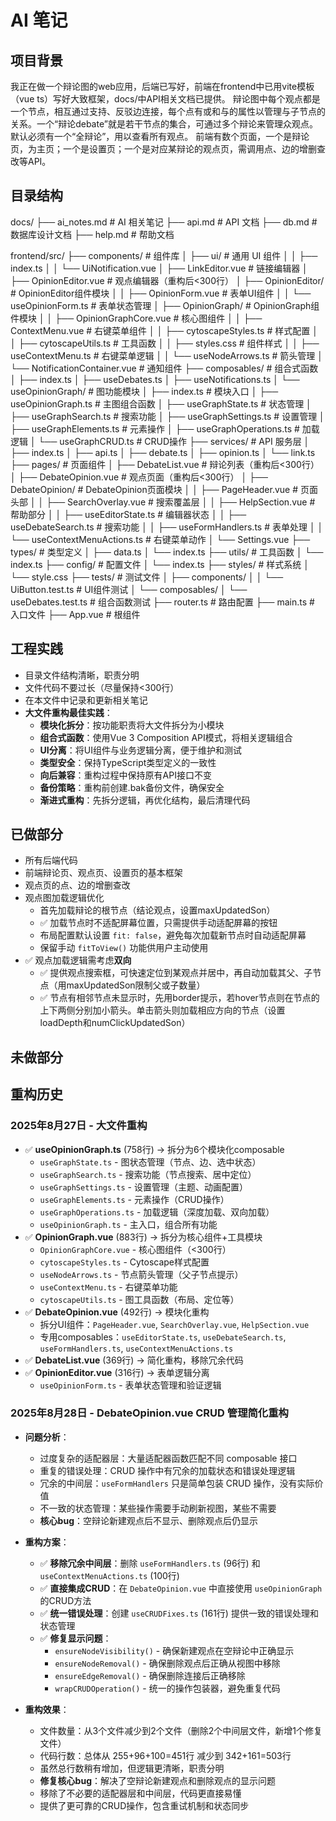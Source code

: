 # AI 笔记
## 项目背景
我正在做一个辩论图的web应用，后端已写好，前端在frontend中已用vite模板（vue ts）写好大致框架，docs/中API相关文档已提供。
辩论图中每个观点都是一个节点，相互通过支持、反驳边连接，每个点有或和与的属性以管理与子节点的关系。一个“辩论debate”就是若干节点的集合，可通过多个辩论来管理众观点。默认必须有一个“全辩论”，用以查看所有观点。
前端有数个页面，一个是辩论页，为主页；一个是设置页；一个是对应某辩论的观点页，需调用点、边的增删查改等API。

## 目录结构
docs/
├── ai_notes.md    # AI 相关笔记
├── api.md         # API 文档
├── db.md          # 数据库设计文档
├── help.md        # 帮助文档

frontend/src/
├── components/          # 组件库
│   ├── ui/             # 通用 UI 组件
│   │   ├── index.ts
│   │   └── UiNotification.vue
│   ├── LinkEditor.vue   # 链接编辑器
│   ├── OpinionEditor.vue # 观点编辑器（重构后<300行）
│   ├── OpinionEditor/   # OpinionEditor组件模块
│   │   ├── OpinionForm.vue      # 表单UI组件
│   │   └── useOpinionForm.ts    # 表单状态管理
│   ├── OpinionGraph/    # OpinionGraph组件模块
│   │   ├── OpinionGraphCore.vue # 核心图组件
│   │   ├── ContextMenu.vue      # 右键菜单组件
│   │   ├── cytoscapeStyles.ts   # 样式配置
│   │   ├── cytoscapeUtils.ts    # 工具函数
│   │   ├── styles.css           # 组件样式
│   │   ├── useContextMenu.ts    # 右键菜单逻辑
│   │   └── useNodeArrows.ts     # 箭头管理
│   └── NotificationContainer.vue # 通知组件
├── composables/         # 组合式函数
│   ├── index.ts
│   ├── useDebates.ts
│   ├── useNotifications.ts
│   └── useOpinionGraph/ # 图功能模块
│       ├── index.ts                 # 模块入口
│       ├── useOpinionGraph.ts       # 主图组合函数
│       ├── useGraphState.ts         # 状态管理
│       ├── useGraphSearch.ts        # 搜索功能
│       ├── useGraphSettings.ts      # 设置管理
│       ├── useGraphElements.ts      # 元素操作
│       ├── useGraphOperations.ts    # 加载逻辑
│       └── useGraphCRUD.ts          # CRUD操作
├── services/            # API 服务层
│   ├── index.ts
│   ├── api.ts
│   ├── debate.ts
│   ├── opinion.ts
│   └── link.ts
├── pages/               # 页面组件
│   ├── DebateList.vue   # 辩论列表（重构后<300行）
│   ├── DebateOpinion.vue # 观点页面（重构后<300行）
│   ├── DebateOpinion/   # DebateOpinion页面模块
│   │   ├── PageHeader.vue        # 页面头部
│   │   ├── SearchOverlay.vue     # 搜索覆盖层
│   │   ├── HelpSection.vue       # 帮助部分
│   │   ├── useEditorState.ts     # 编辑器状态
│   │   ├── useDebateSearch.ts    # 搜索功能
│   │   ├── useFormHandlers.ts    # 表单处理
│   │   └── useContextMenuActions.ts # 右键菜单动作
│   └── Settings.vue
├── types/               # 类型定义
│   ├── data.ts
│   └── index.ts
├── utils/               # 工具函数
│   └── index.ts
├── config/              # 配置文件
│   └── index.ts
├── styles/              # 样式系统
│   └── style.css
├── tests/               # 测试文件
│   ├── components/
│   │   └── UiButton.test.ts      # UI组件测试
│   └── composables/
│       └── useDebates.test.ts    # 组合函数测试
├── router.ts        # 路由配置
├── main.ts          # 入口文件
├── App.vue          # 根组件

## 工程实践
- 目录文件结构清晰，职责分明
- 文件代码不要过长（尽量保持<300行）
- 在本文件中记录和更新相关笔记
- **大文件重构最佳实践**：
    - **模块化拆分**：按功能职责将大文件拆分为小模块
    - **组合式函数**：使用Vue 3 Composition API模式，将相关逻辑组合
    - **UI分离**：将UI组件与业务逻辑分离，便于维护和测试  
    - **类型安全**：保持TypeScript类型定义的一致性
    - **向后兼容**：重构过程中保持原有API接口不变
    - **备份策略**：重构前创建.bak备份文件，确保安全
    - **渐进式重构**：先拆分逻辑，再优化结构，最后清理代码

## 已做部分
- 所有后端代码
- 前端辩论页、观点页、设置页的基本框架
- 观点页的点、边的增删查改
- 观点图加载逻辑优化
    - 首先加载辩论的根节点（结论观点，设置maxUpdatedSon）
    - ✅ 加载节点时不适配屏幕位置，只需提供手动适配屏幕的按钮
    - 布局配置默认设置 `fit: false`，避免每次加载新节点时自动适配屏幕
    - 保留手动 `fitToView()` 功能供用户主动使用
- ✅ 观点加载逻辑需考虑**双向**
    - ✅ 提供观点搜索框，可快速定位到某观点并居中，再自动加载其父、子节点（用maxUpdatedSon限制父或子数量）
    - ✅ 节点有相邻节点未显示时，先用border提示，若hover节点则在节点的上下两侧分别加小箭头。单击箭头则加载相应方向的节点（设置loadDepth和numClickUpdatedSon）

## 未做部分

## 重构历史

### 2025年8月27日 - 大文件重构
- ✅ **useOpinionGraph.ts** (758行) → 拆分为6个模块化composable
    - `useGraphState.ts` - 图状态管理（节点、边、选中状态）
    - `useGraphSearch.ts` - 搜索功能（节点搜索、居中定位）
    - `useGraphSettings.ts` - 设置管理（主题、动画配置）
    - `useGraphElements.ts` - 元素操作（CRUD操作）
    - `useGraphOperations.ts` - 加载逻辑（深度加载、双向加载）
    - `useOpinionGraph.ts` - 主入口，组合所有功能
- ✅ **OpinionGraph.vue** (883行) → 拆分为核心组件+工具模块
    - `OpinionGraphCore.vue` - 核心图组件（<300行）
    - `cytoscapeStyles.ts` - Cytoscape样式配置
    - `useNodeArrows.ts` - 节点箭头管理（父子节点提示）
    - `useContextMenu.ts` - 右键菜单功能
    - `cytoscapeUtils.ts` - 图工具函数（布局、定位等）
- ✅ **DebateOpinion.vue** (492行) → 模块化重构
    - 拆分UI组件：`PageHeader.vue`, `SearchOverlay.vue`, `HelpSection.vue`
    - 专用composables：`useEditorState.ts`, `useDebateSearch.ts`, `useFormHandlers.ts`, `useContextMenuActions.ts`
- ✅ **DebateList.vue** (369行) → 简化重构，移除冗余代码
- ✅ **OpinionEditor.vue** (316行) → 表单逻辑分离
    - `useOpinionForm.ts` - 表单状态管理和验证逻辑
### 2025年8月28日 - DebateOpinion.vue CRUD 管理简化重构
- **问题分析**：
  - 过度复杂的适配器层：大量适配器函数匹配不同 composable 接口
  - 重复的错误处理：CRUD 操作中有冗余的加载状态和错误处理逻辑
  - 冗余的中间层：`useFormHandlers` 只是简单包装 CRUD 操作，没有实际价值
  - 不一致的状态管理：某些操作需要手动刷新视图，某些不需要
  - **核心bug**：空辩论新建观点后不显示、删除观点后仍显示

- **重构方案**：
  - ✅ **移除冗余中间层**：删除 `useFormHandlers.ts` (96行) 和 `useContextMenuActions.ts` (100行)
  - ✅ **直接集成CRUD**：在 `DebateOpinion.vue` 中直接使用 `useOpinionGraph` 的CRUD方法
  - ✅ **统一错误处理**：创建 `useCRUDFixes.ts` (161行) 提供一致的错误处理和状态管理
  - ✅ **修复显示问题**：
    - `ensureNodeVisibility()` - 确保新建观点在空辩论中正确显示
    - `ensureNodeRemoval()` - 确保删除观点后正确从视图中移除
    - `ensureEdgeRemoval()` - 确保删除连接后正确移除
    - `wrapCRUDOperation()` - 统一的操作包装器，避免重复代码

- **重构效果**：
  - 文件数量：从3个文件减少到2个文件（删除2个中间层文件，新增1个修复文件）
  - 代码行数：总体从 255+96+100=451行 减少到 342+161=503行
  - 虽然总行数稍有增加，但逻辑更清晰，职责分明
  - **修复核心bug**：解决了空辩论新建观点和删除观点的显示问题
  - 移除了不必要的适配器层和中间层，代码更直接易懂
  - 提供了更可靠的CRUD操作，包含重试机制和状态同步
